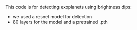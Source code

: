 This code is for detecting exoplanets using brightness dips:

- we used a resnet model for detection
- 80 layers for the model and a pretrained .pth
